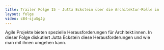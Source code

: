 ```yaml
---
title: Trailer Folge 15 - Jutta Eckstein über die Architektur-Rolle in agilen Projekten
layout: folge
video: c84-sjuSgJg
---
```


Agile Projekte bieten spezielle Herausforderungen für
Architekt:innen. In dieser Folge diskutiert Jutta Eckstein diese
Herausforderungen und wie man mit ihnen umgehen kann.
